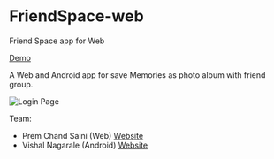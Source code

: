 # FriendSpace-web

Friend Space app for Web

[Demo](https://friend-space.000webhostapp.com/ "Demo")

A Web and Android app for save Memories as photo album with friend group.

![Login Page](https://raw.githubusercontent.com/webpchub/FriendSpace-web/master/Screenshot/login.png)

Team:
+ Prem Chand Saini (Web) [Website](https://www.pcsaini.in/ "Website")
+ Vishal Nagarale (Android) [Website](https://vishaln04.github.io/ "Website")

